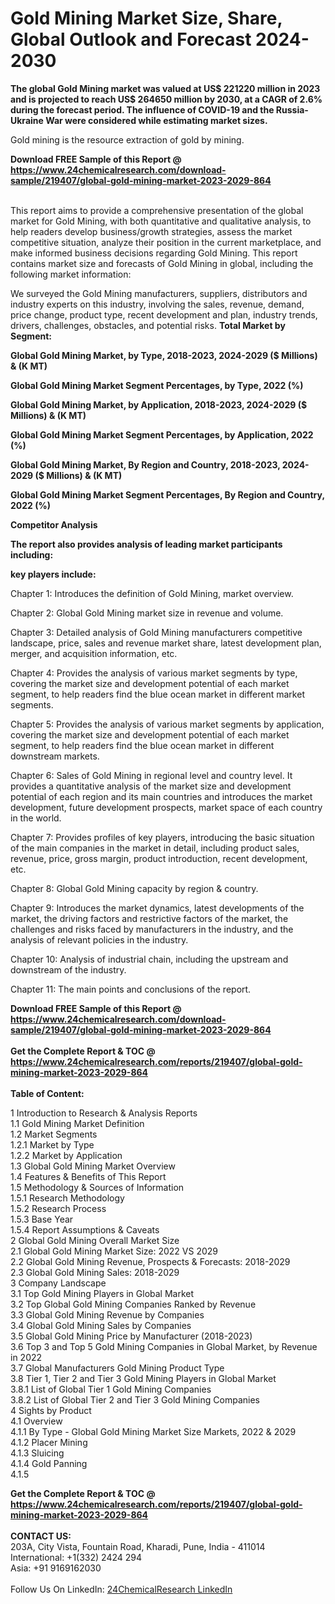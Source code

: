 <h1>Gold Mining Market Size, Share, Global Outlook and Forecast 2024-2030</h1><p><strong>The global Gold Mining market was valued at US$ 221220 million in 2023 and is projected to reach US$ 264650 million by 2030, at a CAGR of 2.6% during the forecast period. The influence of COVID-19 and the Russia-Ukraine War were considered while estimating market sizes.</strong></p><p>
</p><p>Gold mining is the resource extraction of gold by mining.</p><div><b>Download FREE Sample of this Report @ 
            <a href="https://www.24chemicalresearch.com/download-sample/219407/global-gold-mining-market-2023-2029-864">
            https://www.24chemicalresearch.com/download-sample/219407/global-gold-mining-market-2023-2029-864</a></b></div><br><p>
This report aims to provide a comprehensive presentation of the global market for Gold Mining, with both quantitative and qualitative analysis, to help readers develop business/growth strategies, assess the market competitive situation, analyze their position in the current marketplace, and make informed business decisions regarding Gold Mining. This report contains market size and forecasts of Gold Mining in global, including the following market information:</p><p>
</p><p>
We surveyed the Gold Mining manufacturers, suppliers, distributors and industry experts on this industry, involving the sales, revenue, demand, price change, product type, recent development and plan, industry trends, drivers, challenges, obstacles, and potential risks.
<strong>Total Market by Segment:</strong></p><p>
<strong>Global Gold Mining Market, by Type, 2018-2023, 2024-2029 ($ Millions) &amp; (K MT)</strong></p><p>
<strong>Global Gold Mining Market Segment Percentages, by Type, 2022 (%)</strong></p><p>
</p><p>
<strong>Global Gold Mining Market, by Application, 2018-2023, 2024-2029 ($ Millions) &amp; (K MT)</strong></p><p>
<strong>Global Gold Mining Market Segment Percentages, by Application, 2022 (%)</strong></p><p>
</p><p>
<strong>Global Gold Mining Market, By Region and Country, 2018-2023, 2024-2029 ($ Millions) &amp; (K MT)</strong></p><p>
<strong>Global Gold Mining Market Segment Percentages, By Region and Country, 2022 (%)</strong></p><p>
</p><p>
<strong>Competitor Analysis</strong></p><p>
<strong>The report also provides analysis of leading market participants including:</strong></p><p>
</p><p>
</p><p><strong>key players include:</strong></p><p>
</p><p>
Chapter 1: Introduces the definition of Gold Mining, market overview.</p><p>
Chapter 2: Global Gold Mining market size in revenue and volume.</p><p>
Chapter 3: Detailed analysis of Gold Mining manufacturers competitive landscape, price, sales and revenue market share, latest development plan, merger, and acquisition information, etc.</p><p>
Chapter 4: Provides the analysis of various market segments by type, covering the market size and development potential of each market segment, to help readers find the blue ocean market in different market segments.</p><p>
Chapter 5: Provides the analysis of various market segments by application, covering the market size and development potential of each market segment, to help readers find the blue ocean market in different downstream markets.</p><p>
Chapter 6: Sales of Gold Mining in regional level and country level. It provides a quantitative analysis of the market size and development potential of each region and its main countries and introduces the market development, future development prospects, market space of each country in the world.</p><p>
Chapter 7: Provides profiles of key players, introducing the basic situation of the main companies in the market in detail, including product sales, revenue, price, gross margin, product introduction, recent development, etc.</p><p>
Chapter 8: Global Gold Mining capacity by region &amp; country.</p><p>
Chapter 9: Introduces the market dynamics, latest developments of the market, the driving factors and restrictive factors of the market, the challenges and risks faced by manufacturers in the industry, and the analysis of relevant policies in the industry.</p><p>
Chapter 10: Analysis of industrial chain, including the upstream and downstream of the industry.</p><p>
Chapter 11: The main points and conclusions of the report.</p><div><b>Download FREE Sample of this Report @ 
            <a href="https://www.24chemicalresearch.com/download-sample/219407/global-gold-mining-market-2023-2029-864">
            https://www.24chemicalresearch.com/download-sample/219407/global-gold-mining-market-2023-2029-864</a></b></div><br><div><b>Get the Complete Report & TOC @ 
            <a href="https://www.24chemicalresearch.com/reports/219407/global-gold-mining-market-2023-2029-864">
            https://www.24chemicalresearch.com/reports/219407/global-gold-mining-market-2023-2029-864</a></b></div><br>
            <b>Table of Content:</b><p>1 Introduction to Research & Analysis Reports<br />
    1.1 Gold Mining Market Definition<br />
    1.2 Market Segments<br />
        1.2.1 Market by Type<br />
        1.2.2 Market by Application<br />
    1.3 Global Gold Mining Market Overview<br />
    1.4 Features & Benefits of This Report<br />
    1.5 Methodology & Sources of Information<br />
        1.5.1 Research Methodology<br />
        1.5.2 Research Process<br />
        1.5.3 Base Year<br />
        1.5.4 Report Assumptions & Caveats<br />
2 Global Gold Mining Overall Market Size<br />
    2.1 Global Gold Mining Market Size: 2022 VS 2029<br />
    2.2 Global Gold Mining Revenue, Prospects & Forecasts: 2018-2029<br />
    2.3 Global Gold Mining Sales: 2018-2029<br />
3 Company Landscape<br />
    3.1 Top Gold Mining Players in Global Market<br />
    3.2 Top Global Gold Mining Companies Ranked by Revenue<br />
    3.3 Global Gold Mining Revenue by Companies<br />
    3.4 Global Gold Mining Sales by Companies<br />
    3.5 Global Gold Mining Price by Manufacturer (2018-2023)<br />
    3.6 Top 3 and Top 5 Gold Mining Companies in Global Market, by Revenue in 2022<br />
    3.7 Global Manufacturers Gold Mining Product Type<br />
    3.8 Tier 1, Tier 2 and Tier 3 Gold Mining Players in Global Market<br />
        3.8.1 List of Global Tier 1 Gold Mining Companies<br />
        3.8.2 List of Global Tier 2 and Tier 3 Gold Mining Companies<br />
4 Sights by Product<br />
    4.1 Overview<br />
        4.1.1 By Type - Global Gold Mining Market Size Markets, 2022 & 2029<br />
        4.1.2 Placer Mining<br />
        4.1.3 Sluicing<br />
        4.1.4 Gold Panning<br />
        4.1.5 </p><div><b>Get the Complete Report & TOC @ 
            <a href="https://www.24chemicalresearch.com/reports/219407/global-gold-mining-market-2023-2029-864">
            https://www.24chemicalresearch.com/reports/219407/global-gold-mining-market-2023-2029-864</a></b></div><br><b>CONTACT US:</b><br>
            203A, City Vista, Fountain Road, Kharadi, Pune, India - 411014<br>
            International: +1(332) 2424 294<br>
            Asia: +91 9169162030 <br><br>
            Follow Us On LinkedIn: <a href="https://www.linkedin.com/company/24chemicalresearch/">24ChemicalResearch LinkedIn</a>